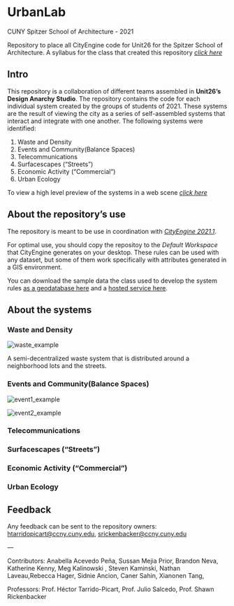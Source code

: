 # UrbanLab
CUNY Spitzer School of Architecture - 2021

Repository to place all CityEngine code for Unit26 for the Spitzer School of Architecture. A syllabus for the class that created this repository *[click here](https://docs.google.com/document/d/1OeA53enEJdavxhBFRCKM4Jie3uw_BkkP8MtLnRKEhug/edit?usp=sharing)*

## Intro
This repository is a collaboration of different teams assembled in **Unit26’s Design Anarchy Studio**. The repository contains the code for each individual system created by the groups of students of 2021. These systems are the result of viewing the city as a series of self-assembled systems that interact and integrate with one another. The following systems were identified:

1. Waste and Density
2. Events and Community(Balance Spaces)
3. Telecommunications
4. Surfacescapes (“Streets”)
5. Economic Activity (“Commercial”)
6. Urban Ecology

To view a high level preview of the systems in a web scene *[click here](https://arcg.is/1OeKDP0)*


## About the repository’s use

The repository is meant to be use in coordination with *[CityEngine 2021.1](https://doc.arcgis.com/en/cityengine/latest/whats-new/cityengine-whats-new.htm)*. 

For optimal use, you should copy the repositoy to the *Default Workspace* that CityEngine generates on your desktop. These rules can be used with any dataset, but some of them work specifically with attributes generated in a GIS environment.

You can download the sample data the class used to develop the system rules [as a geodatabase here](https://ccny.maps.arcgis.com/home/item.html?id=4c42640d19f44663b3bbdefa599d31e5#overview) and a [hosted service here](https://services3.arcgis.com/sJvdLIgPMD7cWjlL/arcgis/rest/services/TheSite/FeatureServer).

## About the systems

### Waste and Density

![waste_example](../examples/waste)

A semi-decentralized waste system that is distributed around a neighborhood lots and the streets.


### Events and Community(Balance Spaces)
![event1_example](../examples/event1)

![event2_example](../examples/event2)


### Telecommunications

### Surfacescapes (“Streets”)

### Economic Activity (“Commercial”)

### Urban Ecology

## Feedback
Any feedback can be sent to the repository owners: htarridopicart@ccny.cuny.edu, srickenbacker@ccny.cuny.edu

—

Contributors: Anabella Acevedo Peña, Sussan Mejia Prior, Brandon Neva, Katherine Kenny, Meg Kalinowski , Steven Kaminski, Nathan Laveau,Rebecca Hager, Sidnie Ancion, Caner Sahin, Xianonen Tang,

Professors: Prof. Héctor Tarrido-Picart, Prof. Julio Salcedo, Prof. Shawn Rickenbacker